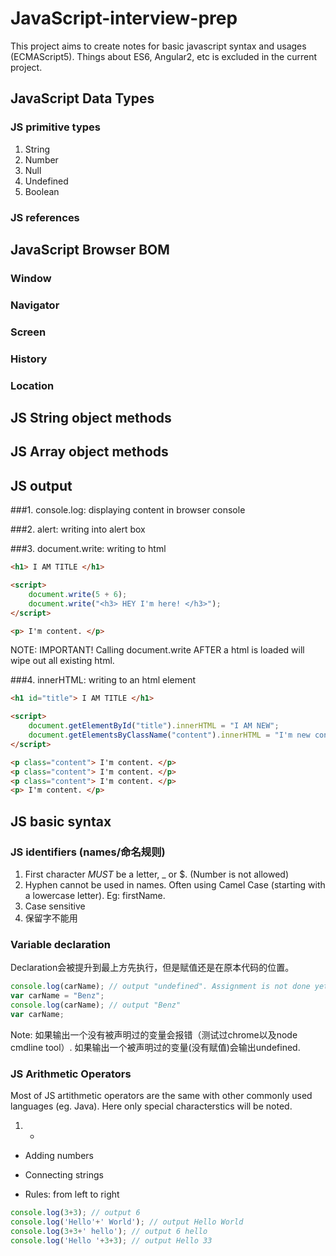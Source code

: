 # JavaScript-interview-prep

This project aims to create notes for basic javascript syntax and usages (ECMAScript5). Things about ES6, Angular2, etc is excluded in the current project.

## JavaScript Data Types

### JS primitive types 
1. String
2. Number
3. Null
4. Undefined
5. Boolean

### JS references


## JavaScript Browser BOM

### Window

### Navigator

### Screen

### History

### Location

## JS String object methods

## JS Array object methods

## JS output

###1. console.log: displaying content in browser console

###2. alert: writing into alert box

###3. document.write: writing to html
```html
<h1> I AM TITLE </h1>

<script>
    document.write(5 + 6);
    document.write("<h3> HEY I'm here! </h3>");
</script>

<p> I'm content. </p>
```
NOTE: IMPORTANT! Calling document.write AFTER a html is loaded will wipe out all existing html.

###4. innerHTML: writing to an html element
```html
<h1 id="title"> I AM TITLE </h1>

<script>
    document.getElementById("title").innerHTML = "I AM NEW";
    document.getElementsByClassName("content").innerHTML = "I'm new content";
</script>

<p class="content"> I'm content. </p>
<p class="content"> I'm content. </p>
<p class="content"> I'm content. </p>
<p> I'm content. </p>
```

## JS basic syntax

### JS identifiers (names/命名规则)
1. First character *MUST* be a letter, _ or $. (Number is not allowed)
2. Hyphen cannot be used in names. Often using Camel Case (starting with a lowercase letter). Eg: firstName.
3. Case sensitive
4. 保留字不能用

### Variable declaration
Declaration会被提升到最上方先执行，但是赋值还是在原本代码的位置。
```javascript
console.log(carName); // output "undefined". Assignment is not done yet.
var carName = "Benz";
console.log(carName); // output "Benz"
var carName;

```
Note: 如果输出一个没有被声明过的变量会报错（测试过chrome以及node cmdline tool）.
    如果输出一个被声明过的变量(没有赋值)会输出undefined.

### JS Arithmetic Operators
Most of JS artithmetic operators are the same with other commonly used languages (eg. Java). Here only special characterstics will be noted.

1. +

* Adding numbers

* Connecting strings

* Rules: from left to right

```javascript
console.log(3+3); // output 6
console.log('Hello'+' World'); // output Hello World
console.log(3+3+' hello'); // output 6 hello
console.log('Hello '+3+3); // output Hello 33

```

